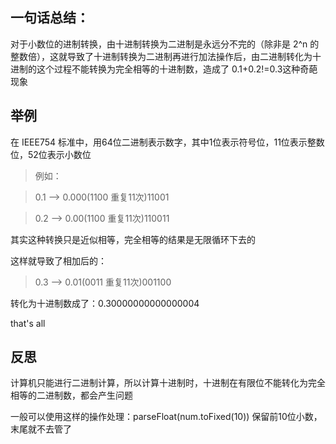 ## 一句话总结：
对于小数位的进制转换，由十进制转换为二进制是永远分不完的（除非是 2^n 的整数倍），这就导致了十进制转换为二进制再进行加法操作后，由二进制转化为十进制的这个过程不能转换为完全相等的十进制数，造成了 0.1+0.2!=0.3这种奇葩现象

## 举例
在 IEEE754 标准中，用64位二进制表示数字，其中1位表示符号位，11位表示整数位，52位表示小数位

> 例如：

> 0.1 --> 0.000(1100 重复11次)11001

> 0.2 --> 0.00(1100 重复11次)110011

其实这种转换只是近似相等，完全相等的结果是无限循环下去的

这样就导致了相加后的：

> 0.3 --> 0.01(0011 重复11次)001100

转化为十进制数成了：0.30000000000000004

that's all

## 反思

计算机只能进行二进制计算，所以计算十进制时，十进制在有限位不能转化为完全相等的二进制数，都会产生问题

一般可以使用这样的操作处理：parseFloat(num.toFixed(10))
保留前10位小数，末尾就不去管了

